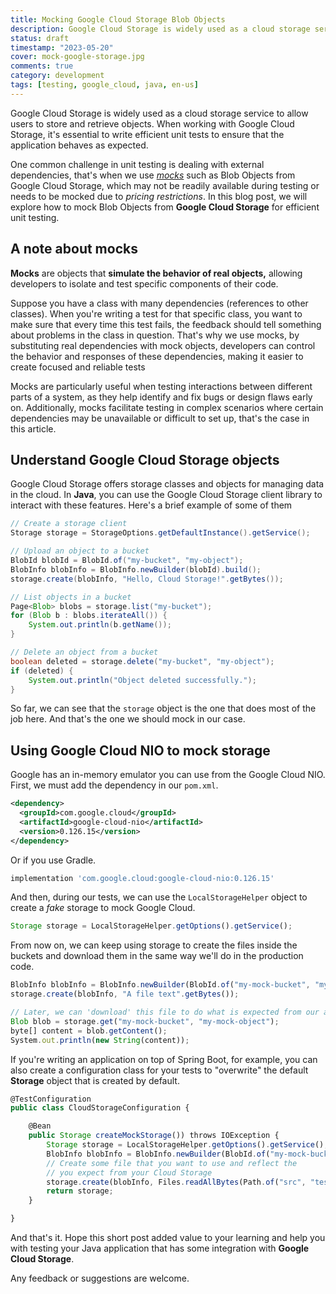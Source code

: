```yaml
---
title: Mocking Google Cloud Storage Blob Objects
description: Google Cloud Storage is widely used as a cloud storage service to allow users to store and retrieve objects. When working with it, it's essential to write efficient unit tests to ensure that the application behaves as expected. In this post, we'll going to create mocks that simulates Google Storage objects.
status: draft
timestamp: "2023-05-20"
cover: mock-google-storage.jpg
comments: true
category: development
tags: [testing, google_cloud, java, en-us]
---
```


Google Cloud Storage is widely used as a cloud storage service to allow users to store and retrieve objects. When working with Google Cloud Storage, it's essential to write efficient unit tests to ensure that the application behaves as expected.

One common challenge in unit testing is dealing with external dependencies, that's when we use [_mocks_](https://stackoverflow.com/questions/2665812/what-is-mocking) such as Blob Objects from Google Cloud Storage, which may not be readily available during testing or needs to be mocked due to _pricing restrictions_. In this blog post, we will explore how to mock Blob Objects from **Google Cloud Storage** for efficient unit testing.

## A note about mocks

**Mocks** are objects that **simulate the behavior of real objects,** allowing developers to isolate and test specific components of their code.

Suppose you have a class with many dependencies (references to other classes). When you're writing a test for that specific class, you want to make sure that every time this test fails, the feedback should tell something about problems in the class in question. That's why we use mocks, by substituting real dependencies with mock objects, developers can control the behavior and responses of these dependencies, making it easier to create focused and reliable tests

Mocks are particularly useful when testing interactions between different parts of a system, as they help identify and fix bugs or design flaws early on. Additionally, mocks facilitate testing in complex scenarios where certain dependencies may be unavailable or difficult to set up, that's the case in this article.

## Understand Google Cloud Storage objects

Google Cloud Storage offers storage classes and objects for managing data in the cloud. In **Java**, you can use the Google Cloud Storage client library to interact with these features. Here's a brief example of some of them

```java
// Create a storage client
Storage storage = StorageOptions.getDefaultInstance().getService();

// Upload an object to a bucket
BlobId blobId = BlobId.of("my-bucket", "my-object");
BlobInfo blobInfo = BlobInfo.newBuilder(blobId).build();
storage.create(blobInfo, "Hello, Cloud Storage!".getBytes());

// List objects in a bucket
Page<Blob> blobs = storage.list("my-bucket");
for (Blob b : blobs.iterateAll()) {
    System.out.println(b.getName());
}

// Delete an object from a bucket
boolean deleted = storage.delete("my-bucket", "my-object");
if (deleted) {
    System.out.println("Object deleted successfully.");
}
```

So far, we can see that the `storage` object is the one that does most of the job here. And that's the one we should mock in our case.

## Using Google Cloud NIO to mock storage

Google has an in-memory emulator you can use from the Google Cloud NIO. First, we must add the dependency in our `pom.xml`.

```xml
<dependency>
  <groupId>com.google.cloud</groupId>
  <artifactId>google-cloud-nio</artifactId>
  <version>0.126.15</version>
</dependency>
```

Or if you use Gradle.

```javascript
implementation 'com.google.cloud:google-cloud-nio:0.126.15'
```

And then, during our tests, we can use the `LocalStorageHelper` object to create a _fake_ storage to mock Google Cloud.

```javascript
Storage storage = LocalStorageHelper.getOptions().getService();
```

From now on, we can keep using storage to create the files inside the buckets and download them in the same way we'll do in the production code.

```javascript
BlobInfo blobInfo = BlobInfo.newBuilder(BlobId.of("my-mock-bucket", "my-mock-object")).build();
storage.create(blobInfo, "A file text".getBytes());

// Later, we can 'download' this file to do what is expected from our application.
Blob blob = storage.get("my-mock-bucket", "my-mock-object");
byte[] content = blob.getContent();
System.out.println(new String(content));
```

If you're writing an application on top of Spring Boot, for example, you can also create a configuration class for your tests to "overwrite" the default **Storage** object that is created by default.

```javascript
@TestConfiguration
public class CloudStorageConfiguration {

    @Bean
    public Storage createMockStorage()) throws IOException {
        Storage storage = LocalStorageHelper.getOptions().getService();
        BlobInfo blobInfo = BlobInfo.newBuilder(BlobId.of("my-mock-bucket", "my-mock-object")).build();
        // Create some file that you want to use and reflect the
        // you expect from your Cloud Storage
        storage.create(blobInfo, Files.readAllBytes(Path.of("src", "test", "resources", "test-resource.txt")));
        return storage;
    }

}
```

And that's it. Hope this short post added value to your learning and help you with testing your Java application that has some integration with **Google Cloud Storage**.

Any feedback or suggestions are welcome.
